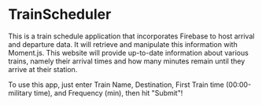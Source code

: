 # TrainScheduler

This is a train schedule application that incorporates Firebase to host arrival and departure data. It will retrieve and manipulate this information with Moment.js. This website will provide up-to-date information about various trains, namely their arrival times and how many minutes remain until they arrive at their station.

To use this app, just enter Train Name, 
Destination, First Train time (00:00-military time), and Frequency (min), then hit "Submit"!
